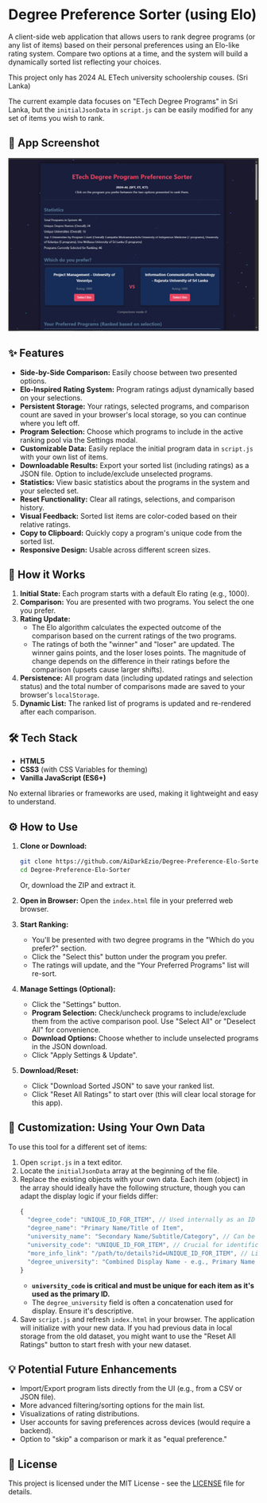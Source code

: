 # Degree Preference Sorter (using Elo) 

A client-side web application that allows users to rank degree programs (or any list of items) based on their personal preferences using an Elo-like rating system. Compare two options at a time, and the system will build a dynamically sorted list reflecting your choices.

This project only has 2024 AL ETech university schoolership couses. (Sri Lanka)

The current example data focuses on "ETech Degree Programs" in Sri Lanka, but the `initialJsonData` in `script.js` can be easily modified for any set of items you wish to rank.

## 📸 App Screenshot 
<!-- **(Optional: Add a Screenshot/GIF of the application in action here)** -->
![App Screenshot](./media/images/image.png)

## ✨ Features

*   **Side-by-Side Comparison:** Easily choose between two presented options.
*   **Elo-Inspired Rating System:** Program ratings adjust dynamically based on your selections.
*   **Persistent Storage:** Your ratings, selected programs, and comparison count are saved in your browser's local storage, so you can continue where you left off.
*   **Program Selection:** Choose which programs to include in the active ranking pool via the Settings modal.
*   **Customizable Data:** Easily replace the initial program data in `script.js` with your own list of items.
*   **Downloadable Results:** Export your sorted list (including ratings) as a JSON file. Option to include/exclude unselected programs.
*   **Statistics:** View basic statistics about the programs in the system and your selected set.
*   **Reset Functionality:** Clear all ratings, selections, and comparison history.
*   **Visual Feedback:** Sorted list items are color-coded based on their relative ratings.
*   **Copy to Clipboard:** Quickly copy a program's unique code from the sorted list.
*   **Responsive Design:** Usable across different screen sizes.

## 🚀 How it Works

1.  **Initial State:** Each program starts with a default Elo rating (e.g., 1000).
2.  **Comparison:** You are presented with two programs. You select the one you prefer.
3.  **Rating Update:**
    *   The Elo algorithm calculates the expected outcome of the comparison based on the current ratings of the two programs.
    *   The ratings of both the "winner" and "loser" are updated. The winner gains points, and the loser loses points. The magnitude of change depends on the difference in their ratings before the comparison (upsets cause larger shifts).
4.  **Persistence:** All program data (including updated ratings and selection status) and the total number of comparisons made are saved to your browser's `localStorage`.
5.  **Dynamic List:** The ranked list of programs is updated and re-rendered after each comparison.

## 🛠️ Tech Stack

*   **HTML5**
*   **CSS3** (with CSS Variables for theming)
*   **Vanilla JavaScript (ES6+)**

No external libraries or frameworks are used, making it lightweight and easy to understand.

## ⚙️ How to Use

1.  **Clone or Download:**
    ```bash
    git clone https://github.com/AiDarkEzio/Degree-Preference-Elo-Sorter.git
    cd Degree-Preference-Elo-Sorter
    ```
    Or, download the ZIP and extract it.

2.  **Open in Browser:**
    Open the `index.html` file in your preferred web browser.

3.  **Start Ranking:**
    *   You'll be presented with two degree programs in the "Which do you prefer?" section.
    *   Click the "Select this" button under the program you prefer.
    *   The ratings will update, and the "Your Preferred Programs" list will re-sort.

4.  **Manage Settings (Optional):**
    *   Click the "Settings" button.
    *   **Program Selection:** Check/uncheck programs to include/exclude them from the active comparison pool. Use "Select All" or "Deselect All" for convenience.
    *   **Download Options:** Choose whether to include unselected programs in the JSON download.
    *   Click "Apply Settings & Update".

5.  **Download/Reset:**
    *   Click "Download Sorted JSON" to save your ranked list.
    *   Click "Reset All Ratings" to start over (this will clear local storage for this app).

## 🔧 Customization: Using Your Own Data

To use this tool for a different set of items:

1.  Open `script.js` in a text editor.
2.  Locate the `initialJsonData` array at the beginning of the file.
3.  Replace the existing objects with your own data. Each item (object) in the array should ideally have the following structure, though you can adapt the display logic if your fields differ:
    ```javascript
    {
      "degree_code": "UNIQUE_ID_FOR_ITEM", // Used internally as an ID if university_code isn't suitable
      "degree_name": "Primary Name/Title of Item",
      "university_name": "Secondary Name/Subtitle/Category", // Can be adapted
      "university_code": "UNIQUE_ID_FOR_ITEM", // Crucial for identification
      "more_info_link": "/path/to/details?id=UNIQUE_ID_FOR_ITEM", // Link for more details
      "degree_university": "Combined Display Name - e.g., Primary Name - Secondary Name" // Displayed in comparisons and lists
    }
    ```
    *   **`university_code` is critical and must be unique for each item as it's used as the primary ID.**
    *   The `degree_university` field is often a concatenation used for display. Ensure it's descriptive.
4.  Save `script.js` and refresh `index.html` in your browser. The application will initialize with your new data. If you had previous data in local storage from the old dataset, you might want to use the "Reset All Ratings" button to start fresh with your new dataset.

## 💡 Potential Future Enhancements

*   Import/Export program lists directly from the UI (e.g., from a CSV or JSON file).
*   More advanced filtering/sorting options for the main list.
*   Visualizations of rating distributions.
*   User accounts for saving preferences across devices (would require a backend).
*   Option to "skip" a comparison or mark it as "equal preference."

## 📄 License

This project is licensed under the MIT License - see the [LICENSE](LICENSE) file for details.

